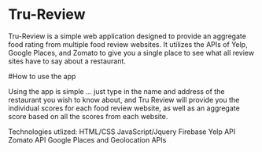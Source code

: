 # Tru-Review

Tru-Review is a simple web application designed to provide an aggregate food rating from multiple food review websites. It utilizes the APIs of Yelp, Google Places, and Zomato to give you a single place to see what all review sites have to say about a restaurant.

#How to use the app

Using the app is simple ... just type in the name and address of the restaurant you wish to know about, and Tru Review will provide you the individual scores for each food review website, as well as an aggregate score based on all the scores from each website.

Technologies utlized:
HTML/CSS
JavaScript/Jquery
Firebase
Yelp API
Zomato API
Google Places and Geolocation APIs
